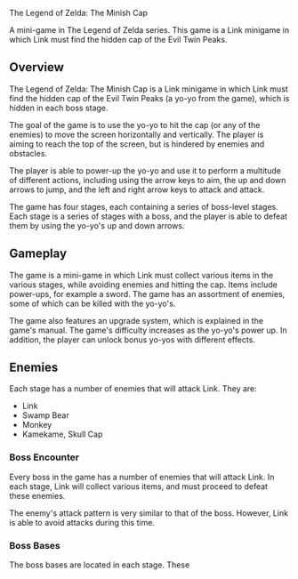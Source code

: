 The Legend of Zelda: The Minish Cap

A mini-game in The Legend of Zelda series. This game is a Link minigame in which Link must find the hidden cap of the Evil Twin Peaks.

## Overview

The Legend of Zelda: The Minish Cap is a Link minigame in which Link must find the hidden cap of the Evil Twin Peaks (a yo-yo from the game), which is hidden in each boss stage.

The goal of the game is to use the yo-yo to hit the cap (or any of the enemies) to move the screen horizontally and vertically. The player is aiming to reach the top of the screen, but is hindered by enemies and obstacles.

The player is able to power-up the yo-yo and use it to perform a multitude of different actions, including using the arrow keys to aim, the up and down arrows to jump, and the left and right arrow keys to attack and attack.

The game has four stages, each containing a series of boss-level stages. Each stage is a series of stages with a boss, and the player is able to defeat them by using the yo-yo's up and down arrows.

## Gameplay

The game is a mini-game in which Link must collect various items in the various stages, while avoiding enemies and hitting the cap. Items include power-ups, for example a sword. The game has an assortment of enemies, some of which can be killed with the yo-yo's.

The game also features an upgrade system, which is explained in the game's manual. The game's difficulty increases as the yo-yo's power up. In addition, the player can unlock bonus yo-yos with different effects.

## Enemies

Each stage has a number of enemies that will attack Link. They are:

*   Link
*   Swamp Bear
*   Monkey
*   Kamekame, Skull Cap

### Boss Encounter

Every boss in the game has a number of enemies that will attack Link. In each stage, Link will collect various items, and must proceed to defeat these enemies.

The enemy's attack pattern is very similar to that of the boss. However, Link is able to avoid attacks during this time.

### Boss Bases

The boss bases are located in each stage. These